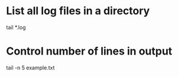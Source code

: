 <!-- TITLE: Tail -->
<!-- SUBTITLE: A quick summary of Tail -->

# List all log files in a directory

tail *.log

# Control number of lines in output
tail -n 5 example.txt